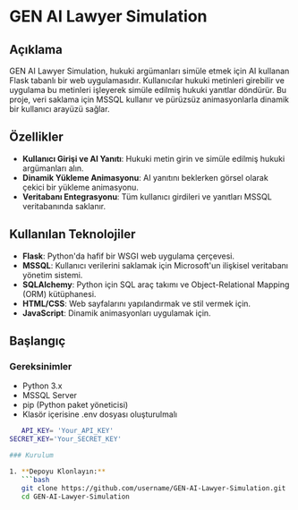 # GEN AI Lawyer Simulation

## Açıklama

GEN AI Lawyer Simulation, hukuki argümanları simüle etmek için AI kullanan Flask tabanlı bir web uygulamasıdır. Kullanıcılar hukuki metinleri girebilir ve uygulama bu metinleri işleyerek simüle edilmiş hukuki yanıtlar döndürür. Bu proje, veri saklama için MSSQL kullanır ve pürüzsüz animasyonlarla dinamik bir kullanıcı arayüzü sağlar.

## Özellikler

- **Kullanıcı Girişi ve AI Yanıtı**: Hukuki metin girin ve simüle edilmiş hukuki argümanları alın.
- **Dinamik Yükleme Animasyonu**: AI yanıtını beklerken görsel olarak çekici bir yükleme animasyonu.
- **Veritabanı Entegrasyonu**: Tüm kullanıcı girdileri ve yanıtları MSSQL veritabanında saklanır.

## Kullanılan Teknolojiler

- **Flask**: Python'da hafif bir WSGI web uygulama çerçevesi.
- **MSSQL**: Kullanıcı verilerini saklamak için Microsoft'un ilişkisel veritabanı yönetim sistemi.
- **SQLAlchemy**: Python için SQL araç takımı ve Object-Relational Mapping (ORM) kütüphanesi.
- **HTML/CSS**: Web sayfalarını yapılandırmak ve stil vermek için.
- **JavaScript**: Dinamik animasyonları uygulamak için.

## Başlangıç

### Gereksinimler

- Python 3.x
- MSSQL Server
- pip (Python paket yöneticisi)
- Klasör içerisine .env dosyası oluşturulmalı
```bash
   API_KEY= 'Your_API_KEY' 
SECRET_KEY='Your_SECRET_KEY'

### Kurulum

1. **Depoyu Klonlayın:**
   ```bash
   git clone https://github.com/username/GEN-AI-Lawyer-Simulation.git
   cd GEN-AI-Lawyer-Simulation
